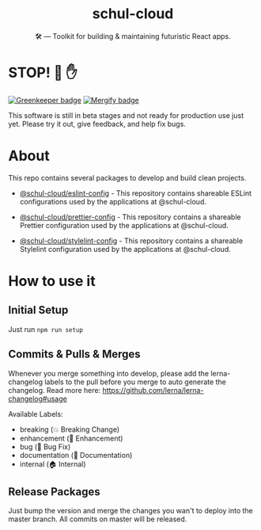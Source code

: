 <h1 align="center">schul-cloud</h1>

<p align="center">🛠 — Toolkit for building & maintaining futuristic React apps.
</p>

# STOP! 🚧 ✋

[![Greenkeeper badge](https://badges.greenkeeper.io/schul-cloud/lint-configs.svg)](https://greenkeeper.io/)
[![Mergify badge](https://img.shields.io/endpoint.svg?url=https://dashboard.mergify.io/badges/schul-cloud/lint-configs&style=flat)](https://mergify.io)

This software is still in beta stages and not ready for production use just yet. Please try it out, give feedback, and help fix bugs.

# About

This repo contains several packages to develop and build clean projects.

* [@schul-cloud/eslint-config](./packages/eslint-config) - This repository contains shareable ESLint configurations used by the applications at @schul-cloud.

* [@schul-cloud/prettier-config](./packages/prettier-config) - This repository contains a shareable Prettier configuration used by the applications at @schul-cloud.

* [@schul-cloud/stylelint-config](./packages/stylelint-config) - This repository contains a shareable Stylelint configuration used by the applications at @schul-cloud.

# How to use it

## Initial Setup

Just run `npm run setup`

## Commits & Pulls & Merges

Whenever you merge something into develop, please add the lerna-changelog labels to the pull before you merge to auto generate the changelog.
Read more here: https://github.com/lerna/lerna-changelog#usage

Available Labels:
- breaking (💥 Breaking Change)
- enhancement (🚀 Enhancement)
- bug (🐛 Bug Fix)
- documentation (📝 Documentation)
- internal (🏠 Internal)

## Release Packages

Just bump the version and merge the changes you wan't to deploy into the master branch. All commits on master will be released.
